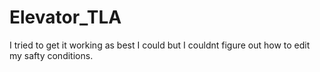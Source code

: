 # Elevator_TLA 

I tried to get it working as best I could but I couldnt figure out how to edit my safty conditions.




